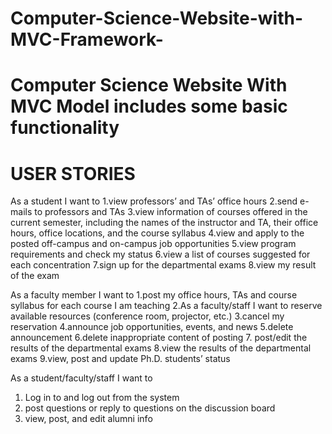 # Computer-Science-Website-with-MVC-Framework-
Computer Science Website With MVC Model includes some basic functionality
========================
USER STORIES
========================

As a student I want to 
1.view professors’ and TAs’ office hours
2.send e-mails to professors and TAs
3.view information of courses offered in the current semester, including the names of the instructor and TA, their office hours, office locations, and the course syllabus
4.view and apply to the posted off-campus and on-campus job opportunities 
5.view program requirements and check my status
6.view a list of courses suggested for each concentration
7.sign up for the departmental exams
8.view my result of the exam 

As a faculty member I want to
1.post my office hours, TAs and course syllabus for each course I am teaching
2.As a faculty/staff I want to 
reserve available resources (conference room, projector, etc.)
3.cancel my reservation
4.announce job opportunities, events, and news
5.delete announcement
6.delete inappropriate content of posting 
7. post/edit the results of the departmental exams
8.view the results of the departmental exams
9.view, post and update Ph.D. students’ status 

As a student/faculty/staff I want to
1. Log in to and log out from the system 
2. post questions or reply to questions on the discussion board 
3. view, post, and edit alumni info 
